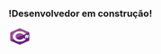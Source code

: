 ### !Desenvolvedor em construção!

<img align="center" alt="Joas-Csharp" height="30" width="40" src="https://raw.githubusercontent.com/devicons/devicon/master/icons/csharp/csharp-original.svg">
